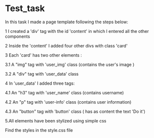 # Test_task
 In this task I made a page template following the steps below:

1 I created a 'div' tag with the id 'content'
  in which I entered all the other components

2 Inside the 'content' I added four other divs with class 'card'

3 Each 'card' has two other elements :
  
3.1 A "img" tag with 'user_img' class  (contains the user's image )
 
 3.2 A "div" tag with 'user_data' class 

4 In 'user_data' I added three tags:

  4.1 An "h3" tag with 'user_name' class (contains username)

  4.2 An "p" tag with 'user-info' class (contains user information)

  4.3 An "button" tag with 'button' class ( has as content the text 'Do it')

5.All elements have been stylized using simple css 

  Find the styles in the style.css file